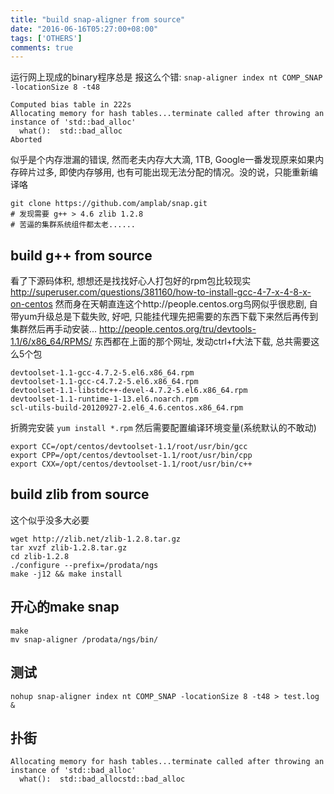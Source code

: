 ```yaml
---
title: "build snap-aligner from source"
date: "2016-06-16T05:27:00+08:00"
tags: ['OTHERS']
comments: true
---
```



运行网上现成的binary程序总是 报这么个错:
`snap-aligner index nt COMP_SNAP -locationSize 8 -t48`
```
Computed bias table in 222s
Allocating memory for hash tables...terminate called after throwing an instance of 'std::bad_alloc'
  what():  std::bad_alloc
Aborted
```
似乎是个内存泄漏的错误, 然而老夫内存大大滴, 1TB, Google一番发现原来如果内存碎片过多, 即使内存够用, 也有可能出现无法分配的情况。没的说，只能重新编译咯
```
git clone https://github.com/amplab/snap.git
# 发现需要 g++ > 4.6 zlib 1.2.8
# 苦逼的集群系统组件都太老......
```
## build g++ from source
看了下源码体积, 想想还是找找好心人打包好的rpm包比较现实
<http://superuser.com/questions/381160/how-to-install-gcc-4-7-x-4-8-x-on-centos>
然而身在天朝直连这个http://people.centos.org鸟网似乎很悲剧, 自带yum升级总是下载失败, 好吧, 只能挂代理先把需要的东西下载下来然后再传到集群然后再手动安装...
<http://people.centos.org/tru/devtools-1.1/6/x86_64/RPMS/>
东西都在上面的那个网址, 发动ctrl+f大法下载, 总共需要这么5个包
```
devtoolset-1.1-gcc-4.7.2-5.el6.x86_64.rpm
devtoolset-1.1-gcc-c4.7.2-5.el6.x86_64.rpm
devtoolset-1.1-libstdc++-devel-4.7.2-5.el6.x86_64.rpm
devtoolset-1.1-runtime-1-13.el6.noarch.rpm
scl-utils-build-20120927-2.el6_4.6.centos.x86_64.rpm
```
折腾完安装
`yum install *.rpm`
然后需要配置编译环境变量(系统默认的不敢动)
```
export CC=/opt/centos/devtoolset-1.1/root/usr/bin/gcc  
export CPP=/opt/centos/devtoolset-1.1/root/usr/bin/cpp
export CXX=/opt/centos/devtoolset-1.1/root/usr/bin/c++
```
## build zlib from source
这个似乎没多大必要
```
wget http://zlib.net/zlib-1.2.8.tar.gz
tar xvzf zlib-1.2.8.tar.gz
cd zlib-1.2.8
./configure --prefix=/prodata/ngs
make -j12 && make install
```
## 开心的make snap
```
make
mv snap-aligner /prodata/ngs/bin/
```
## 测试
`nohup snap-aligner index nt COMP_SNAP -locationSize 8 -t48 > test.log &`
## 扑街
```
Allocating memory for hash tables...terminate called after throwing an instance of 'std::bad_alloc'
  what():  std::bad_allocstd::bad_alloc
```

